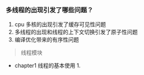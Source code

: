<br>


### 多线程的出现引发了哪些问题？
1. cpu 多核的出现引发了缓存可见性问题
2. 多线程的出现和线程的上下文切换引发了原子性问题
3. 编译优化带来的有序性问题

> 线程模块
* chapter1 线程的基本使用
    1. 


    

